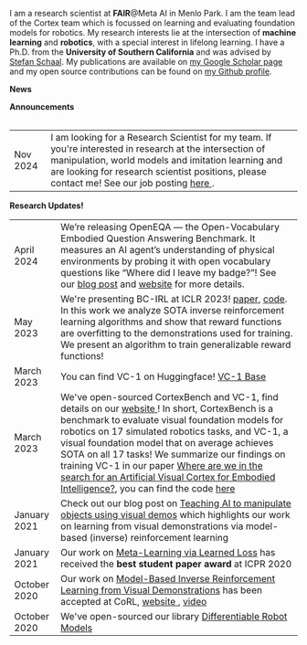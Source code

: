  I am a research scientist at <b>FAIR</b>@Meta AI in Menlo Park. I am the team lead of the Cortex team which is focussed on learning and evaluating foundation models for robotics. My research interests lie at the intersection of <b>machine learning</b> and <b>robotics</b>, with a special interest in lifelong learning. I have a Ph.D. from the <b>University of Southern California</b> and was advised by [Stefan Schaal](https://stefan-schaal.net). My publications are available on [my Google Scholar page](https://scholar.google.com/citations?user=7oxkHYYAAAAJ&hl=en) and my open source contributions can be found on [my Github profile](https://github.com/fmeier).

<b></b>
<b>News</b>
<table class="table table-hover">


<b></b>
<b>Announcements</b>
<table class="table table-hover">
<tr>
  <td class='col-md-3'>Nov 2024</td>
  <td> I am looking for a Research Scientist for my team. If you're interested in research at the intersection of manipulation, world models and imitation learning and are looking for research scientist positions, please contact me! See our job posting <a href="https://www.metacareers.com/jobs/1093551845379852/"> here </a>.</td>
</tr>
 <tr>
 </tr>
</table>

<b></b>
<b>Research Updates!</b>
<table class="table table-hover">
  <tr>
  <td class='col-md-3'>April 2024</td>
  <td>We’re releasing OpenEQA — the Open-Vocabulary Embodied Question Answering Benchmark. It measures an AI agent’s understanding of physical environments by probing it with open vocabulary questions like “Where did I leave my badge?”! See our <a href="https://ai.meta.com/blog/openeqa-embodied-question-answering-robotics-ar-glasses/">blog post</a> and <a href="https://open-eqa.github.io">website</a> for more details.</td>
</tr>
 <tr>
  <td class='col-md-3'>May 2023</td>
  <td>We're presenting BC-IRL at ICLR 2023! <a href="https://arxiv.org/abs/2303.16194">paper</a>, <a href="https://github.com/facebookresearch/bc-irl">code</a>. In this work we analyze SOTA inverse reinforcement learning algorithms and show that reward functions are overfitting to the demonstrations used for training. We present an algorithm to train generalizable reward functions!</td>
</tr>
 <tr>
  <td class='col-md-3'>March 2023</td>
  <td>You can find VC-1 on Huggingface! <a href="https://huggingface.co/facebook/vc1-base">VC-1 Base</a> </td>
</tr>
 <tr>
  <td class='col-md-3'>March 2023</td>
  <td> We've open-sourced CortexBench and VC-1, find details on our <a href="https://eai-vc.github.io"> website </a>! In short, CortexBench is a benchmark to evaluate visual foundation models for robotics on 17 simulated robotics tasks, and VC-1, a visual foundation model that on average achieves SOTA on all 17 tasks! We summarize our findings on training VC-1 in our paper <a href="https://ai.meta.com/research/publications/where-are-we-in-the-search-for-an-artificial-visual-cortex-for-embodied-intelligence/">Where are we in the search for an Artificial Visual Cortex for Embodied Intelligence?</a>, you can find the code <a href="https://github.com/facebookresearch/eai-vc/"> here </a> </td>
</tr>
<tr>
  <td class='col-md-3'>January 2021</td>
  <td>Check out our blog post on <a href="https://ai.meta.com/blog/teaching-ai-to-manipulate-objects-using-visual-demos">Teaching AI to manipulate objects using visual demos</a> which highlights our work on learning from visual demonstrations via model-based (inverse) reinforcement learning</td>
</tr>
 <tr>
  <td class='col-md-3'>January 2021</td>
  <td>Our work on <a href="https://arxiv.org/abs/1906.05374">Meta-Learning via Learned Loss</a> has received the <b> best student paper award </b> at ICPR 2020</td>
</tr>
<tr>
  <td class='col-md-3'>October 2020</td>
  <td>Our work on <a href="https://arxiv.org/abs/2010.09034">Model-Based Inverse Reinforcement Learning from Visual Demonstrations</a> has been accepted at CoRL, <a href="https://sites.google.com/view/model-based-irl-from-vision"> website </a>, <a href="https://www.youtube.com/watch?v=sRrNhtLk12M&t"> video </a> </td>
</tr>
<tr>
  <td class='col-md-3'>October 2020</td>
  <td>We've open-sourced our library <a href="[https://arxiv.org/abs/2010.09034](https://github.com/facebookresearch/differentiable-robot-model)">Differentiable Robot Models</a> </td>
</tr>
<tr>
</tr>
</table>
<!-- ## <i class="fa fa-chevron-right"></i> Education -->

<!-- <table class="table table-hover">
  <tr>
    <td class="col-md-3">Aug 2014 - May 2019</td>
    <td>
        <strong>Ph.D. in Computer Science</strong>
          (0.00/0.00)
        <br>
      Carnegie Mellon University
    </td>
  </tr>
  <tr>
    <td class="col-md-3">Aug 2014 - May 2016</td>
    <td>
        <strong>M.S. in Computer Science</strong>
          (0.00/0.00)
        <br>
      Carnegie Mellon University
    </td>
  </tr>
  <tr>
    <td class="col-md-3">Aug 2011 - May 2014</td>
    <td>
        <strong>B.S. in Computer Science</strong>
          (3.99/4.00)
        <br>
      Virginia Tech
    </td>
  </tr>
  <tr>
    <td class="col-md-3">Aug 2007 - May 2011</td>
    <td>
      Northside High School (Roanoke, Virginia)
    </td>
  </tr>
</table> -->


<!-- ## <i class="fa fa-chevron-right"></i> Experience
<table class="table table-hover">
<tr>
  <td class='col-md-3'>May 2019 - Present</td>
  <td><strong>Facebook AI</strong>, Research Scientist</td>
</tr>
<tr>
</tr>
<tr>
  <td class='col-md-3'>June 2018 - Sept 2018</td>
  <td><strong>Intel Labs</strong>, Research Intern</td>
</tr>
<tr>
</tr>
<tr>
  <td class='col-md-3'>May 2017 - Oct 2017</td>
  <td><strong>Google DeepMind</strong>, Research Intern</td>
</tr>
<tr>
</tr>
<tr>
  <td class='col-md-3'>May 2014 - Aug 2014</td>
  <td><strong>Adobe Research</strong>, Data Scientist Intern</td>
</tr>
<tr>
</tr>
<tr>
  <td class='col-md-3'>Dec 2013 - Jan 2014</td>
  <td><strong>Snowplow Analytics</strong>, Software Engineer Intern</td>
</tr>
<tr>
</tr>
<tr>
  <td class='col-md-3'>May 2013 - Aug 2013</td>
  <td><strong>Qualcomm</strong>, Software Engineer Intern</td>
</tr>
<tr>
</tr>
<tr>
  <td class='col-md-3'>May 2012 - Aug 2012</td>
  <td><strong>Phoenix Integration</strong>, Software Engineer Intern</td>
</tr>
<tr>
</tr>
<tr>
  <td class='col-md-3'>Jan 2011 - Aug 2011</td>
  <td><strong>Sunapsys</strong>, Network Administrator Intern</td>
</tr>
<tr>
</tr>
</table>

